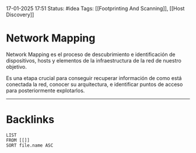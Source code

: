 17-01-2025 17:51
Status: #idea
Tags: [[Footprinting And Scanning]], [[Host Discovery]]

# Network Mapping

Network Mapping es el proceso de descubrimiento e identificación de dispositivos, hosts y elementos de la infraestructura de la red de nuestro objetivo.

Es una etapa crucial para conseguir recuperar información de como está conectada la red, conocer su arquitectura, e identificar puntos de acceso para posteriormente explotarlos.




---
# Backlinks

```dataview
LIST
FROM [[]]
SORT file.name ASC
```
